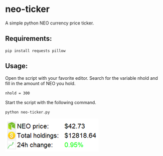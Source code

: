 # neo-ticker
A simple python NEO currency price ticker.

## Requirements:
```
pip install requests pillow
```
## Usage:
Open the script with your favorite editor. Search for the variable nhold and fill in the amount of NEO you hold.
```
nhold = 300
```
Start the script with the following command.
```
python neo-ticker.py
```
![Alt text](scrn_neo.png?raw=true "scrn_neo")

